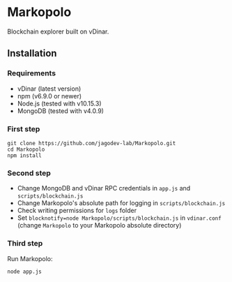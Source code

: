 # Markopolo
Blockchain explorer built on vDinar.


## Installation
### Requirements
- vDinar (latest version)
- npm (v6.9.0 or newer)
- Node.js (tested with v10.15.3)
- MongoDB (tested with v4.0.9)

### First step
```
git clone https://github.com/jagodev-lab/Markopolo.git
cd Markopolo
npm install
```

### Second step
- Change MongoDB and vDinar RPC credentials in `app.js` and `scripts/blockchain.js`
- Change Markopolo's absolute path for logging in `scripts/blockchain.js`
- Check writing permissions for `logs` folder
- Set `blocknotify=node Markopolo/scripts/blockchain.js` in `vdinar.conf` (change `Markopolo` to your Markopolo absolute directory)

### Third step
Run Markopolo:
```
node app.js
```
